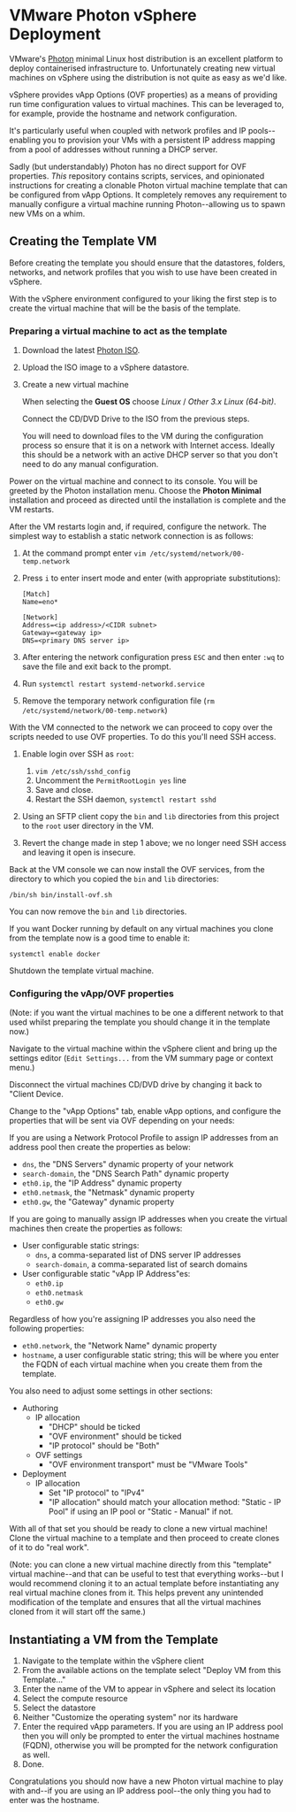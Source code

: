 VMware Photon vSphere Deployment
================================

VMware's [Photon][photon] minimal Linux host distribution is an
excellent platform to deploy containerised infrastructure
to. Unfortunately creating new virtual machines on vSphere using the
distribution is not quite as easy as we'd like.

vSphere provides vApp Options (OVF properties) as a means of providing
run time configuration values to virtual machines. This can be
leveraged to, for example, provide the hostname and network
configuration.

It's particularly useful when coupled with network profiles and IP
pools--enabling you to provision your VMs with a persistent IP address
mapping from a pool of addresses without running a DHCP server.

Sadly (but understandably) Photon has no direct support for OVF
properties. _This_ repository contains scripts, services, and
opinionated instructions for creating a clonable Photon virtual
machine template that can be configured from vApp Options. It
completely removes any requirement to manually configure a virtual
machine running Photon--allowing us to spawn new VMs on a whim.

## Creating the Template VM

Before creating the template you should ensure that the datastores,
folders, networks, and network profiles that you wish to use have been
created in vSphere.

With the vSphere environment configured to your liking the first step
is to create the virtual machine that will be the basis of the
template.

### Preparing a virtual machine to act as the template

1. Download the latest [Photon ISO][photon-iso].
2. Upload the ISO image to a vSphere datastore.
3. Create a new virtual machine

   When selecting the **Guest OS** choose _Linux_ / _Other 3.x Linux
   (64-bit)_.

   Connect the CD/DVD Drive to the ISO from the previous steps.

   You will need to download files to the VM during the configuration
   process so ensure that it is on a network with Internet
   access. Ideally this should be a network with an active DHCP server
   so that you don't need to do any manual configuration.

Power on the virtual machine and connect to its console. You will be
greeted by the Photon installation menu. Choose the **Photon Minimal**
installation and proceed as directed until the installation is
complete and the VM restarts.

After the VM restarts login and, if required, configure the
network. The simplest way to establish a static network connection is
as follows:

1. At the command prompt enter
   `vim /etc/systemd/network/00-temp.network`
2. Press `i` to enter insert mode and enter (with appropriate
   substitutions):

       [Match]
       Name=eno*

       [Network]
       Address=<ip address>/<CIDR subnet>
       Gateway=<gateway ip>
       DNS=<primary DNS server ip>

3. After entering the network configuration press `ESC` and then enter
   `:wq` to save the file and exit back to the prompt.
4. Run `systemctl restart systemd-networkd.service`
5. Remove the temporary network configuration file
  (`rm /etc/systemd/network/00-temp.network`)

With the VM connected to the network we can proceed to copy over the
scripts needed to use OVF properties. To do this you'll need SSH
access.

1. Enable login over SSH as `root`:

   1. `vim /etc/ssh/sshd_config`
   2. Uncomment the `PermitRootLogin yes` line
   3. Save and close.
   4. Restart the SSH daemon, `systemctl restart sshd`

2. Using an SFTP client copy the `bin` and `lib` directories from this
   project to the `root` user directory in the VM.

3. Revert the change made in step 1 above; we no longer need SSH
   access and leaving it open is insecure.

Back at the VM console we can now install the OVF services, from the
directory to which you copied the `bin` and `lib` directories:

    /bin/sh bin/install-ovf.sh

You can now remove the `bin` and `lib` directories.

If you want Docker running by default on any virtual machines you
clone from the template now is a good time to enable it:

    systemctl enable docker

Shutdown the template virtual machine.

### Configuring the vApp/OVF properties

(Note: if you want the virtual machines to be one a different network
to that used whilst preparing the template you should change it in the
template now.)

Navigate to the virtual machine within the vSphere client and bring up
the settings editor (`Edit Settings...` from the VM summary page or
context menu.)

Disconnect the virtual machines CD/DVD drive by changing it back to
"Client Device.

Change to the "vApp Options" tab, enable vApp options, and configure
the properties that will be sent via OVF depending on your needs:

If you are using a Network Protocol Profile to assign IP addresses
from an address pool then create the properties as below:

* `dns`, the "DNS Servers" dynamic property of your network
* `search-domain`, the "DNS Search Path" dynamic property
* `eth0.ip`, the "IP Address" dynamic property
* `eth0.netmask`, the "Netmask" dynamic property
* `eth0.gw`, the "Gateway" dynamic property

If you are going to manually assign IP addresses when you create the
virtual machines then create the properties as follows:

* User configurable static strings:
  * `dns`, a comma-separated list of DNS server IP addresses
  * `search-domain`, a comma-separated list of search domains
* User configurable static "vApp IP Address"es:
  * `eth0.ip`
  * `eth0.netmask`
  * `eth0.gw`

Regardless of how you're assigning IP addresses you also need the
following properties:

* `eth0.network`, the "Network Name" dynamic property
* `hostname`, a user configurable static string; this will be where
  you enter the FQDN of each virtual machine when you create them from
  the template.

You also need to adjust some settings in other sections:

* Authoring
  * IP allocation
    * "DHCP" should be ticked
    * "OVF environment" should be ticked
    * "IP protocol" should be "Both"
  * OVF settings
    * "OVF environment transport" must be "VMware Tools"
* Deployment
  * IP allocation
    * Set "IP protocol" to "IPv4"
    * "IP allocation" should match your allocation method: "Static -
      IP Pool" if using an IP pool or "Static - Manual" if not.

With all of that set you should be ready to clone a new virtual
machine! Clone the virtual machine to a template and then proceed to
create clones of it to do "real work".

(Note: you can clone a new virtual machine directly from this
"template" virtual machine--and that can be useful to test that
everything works--but I would recommend cloning it to an actual
template before instantiating any real virtual machine clones from
it. This helps prevent any unintended modification of the template and
ensures that all the virtual machines cloned from it will start off
the same.)

## Instantiating a VM from the Template

1. Navigate to the template within the vSphere client
2. From the available actions on the template select "Deploy VM from
   this Template..."
3. Enter the name of the VM to appear in vSphere and select its
   location
4. Select the compute resource
5. Select the datastore
6. Neither "Customize the operating system" nor its hardware
7. Enter the required vApp parameters. If you are using an IP address
   pool then you will only be prompted to enter the virtual machines
   hostname (FQDN), otherwise you will be prompted for the network
   configuration as well.
8. Done.

Congratulations you should now have a new Photon virtual machine to
play with and--if you are using an IP address pool--the only thing you
had to enter was the hostname.

[photon]: https://github.com/vmware/photon
[photon-iso]: https://bintray.com/vmware/photon/iso/_latestVersion
